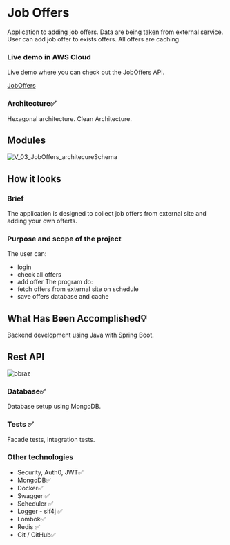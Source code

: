 # Job Offers
Application to adding job offers. Data are being taken from external service. User can add job offer to exists offers. 
All offers are caching.

### Live demo in AWS Cloud
Live demo where you can check out the JobOffers API.

[JobOffers](http://ec2-3-120-193-172.eu-central-1.compute.amazonaws.com:8000/swagger-ui/index.html#/)


### Architecture✅
Hexagonal architecture. Clean Architecture.

## Modules
![V_03_JobOffers_architecureSchema](https://github.com/GitHub-BartekT/JobOffers/assets/119587290/54a6db5b-733c-4c4d-8f08-ef7e3150693a)

## How it looks

### Brief
The application is designed to collect job offers from external site and adding your own offerts.

### Purpose and scope of the project
The user can:
- login
- check all offers
- add offer
The program do:
- fetch offers from external site on schedule
- save offers database and cache
   
## What Has Been Accomplished💡
Backend development using Java with Spring Boot.

## Rest API
![obraz](https://github.com/GitHub-BartekT/JobOffers/assets/119587290/38fd4d45-13c8-4e30-825c-67190e8919d4)
   
### Database✅
Database setup using MongoDB.

### Tests ✅
Facade tests, Integration tests.

### Other technologies
- Security, Auth0, JWT✅
- MongoDB✅
- Docker✅
- Swagger ✅
- Scheduler ✅
- Logger - slf4j ✅
- Lombok✅
- Redis ✅
- Git / GitHub✅
